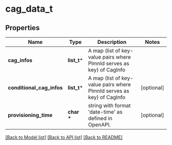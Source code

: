 # cag_data_t

## Properties
Name | Type | Description | Notes
------------ | ------------- | ------------- | -------------
**cag_infos** | **list_t*** | A map (list of key-value pairs where PlmnId serves as key) of CagInfo | 
**conditional_cag_infos** | **list_t*** | A map (list of key-value pairs where PlmnId serves as key) of CagInfo | [optional] 
**provisioning_time** | **char \*** | string with format &#39;date-time&#39; as defined in OpenAPI. | [optional] 

[[Back to Model list]](../README.md#documentation-for-models) [[Back to API list]](../README.md#documentation-for-api-endpoints) [[Back to README]](../README.md)


